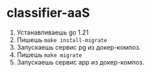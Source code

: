 # classifier-aaS


1. Устанавливаешь go 1.21
2. Пишешь ```make install-migrate```
3. Запускаешь сервис pg из докер-композ.
4. Пишешь ```make migrate```
5. Запускаешь сервис app из докер-композ.